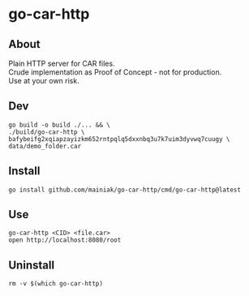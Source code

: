 # go-car-http

## About

Plain HTTP server for CAR files.  
Crude implementation as Proof of Concept - not for production.  
Use at your own risk.

## Dev

```
go build -o build ./... && \
./build/go-car-http \
bafybeifg2xqiapzayizkm652rntpqlq5dxxnbq3u7k7uim3dyvwq7cuugy \
data/demo_folder.car
```

## Install

```
go install github.com/mainiak/go-car-http/cmd/go-car-http@latest
```

## Use

```
go-car-http <CID> <file.car>
open http://localhost:8080/root
```

## Uninstall

```
rm -v $(which go-car-http)
```
